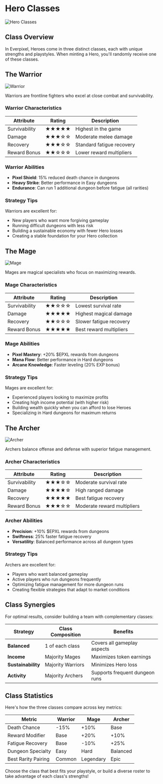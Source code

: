 # Hero Classes

![Hero Classes](https://placeholder.com/wp-content/uploads/2018/10/placeholder.png)

## Class Overview

In Everpixel, Heroes come in three distinct classes, each with unique strengths and playstyles. When minting a Hero, you'll randomly receive one of these classes.

## The Warrior

![Warrior](https://placeholder.com/wp-content/uploads/2018/10/placeholder.png)

Warriors are frontline fighters who excel at close combat and survivability.

### Warrior Characteristics

| Attribute | Rating | Description |
|-----------|--------|-------------|
| Survivability | ★★★★★ | Highest in the game |
| Damage | ★★★☆☆ | Moderate melee damage |
| Recovery | ★★★☆☆ | Standard fatigue recovery |
| Reward Bonus | ★★☆☆☆ | Lower reward multipliers |

### Warrior Abilities

- **Pixel Shield**: 15% reduced death chance in dungeons
- **Heavy Strike**: Better performance in Easy dungeons
- **Endurance**: Can run 1 additional dungeon before fatigue (all rarities)

### Strategy Tips

Warriors are excellent for:
- New players who want more forgiving gameplay
- Running difficult dungeons with less risk
- Building a sustainable economy with fewer Hero losses
- Creating a stable foundation for your Hero collection

## The Mage

![Mage](https://placeholder.com/wp-content/uploads/2018/10/placeholder.png)

Mages are magical specialists who focus on maximizing rewards.

### Mage Characteristics

| Attribute | Rating | Description |
|-----------|--------|-------------|
| Survivability | ★★☆☆☆ | Lowest survival rate |
| Damage | ★★★★★ | Highest magical damage |
| Recovery | ★★☆☆☆ | Slower fatigue recovery |
| Reward Bonus | ★★★★★ | Best reward multipliers |

### Mage Abilities

- **Pixel Mastery**: +20% $EPXL rewards from dungeons
- **Mana Flow**: Better performance in Hard dungeons
- **Arcane Knowledge**: Faster leveling (20% EXP bonus)

### Strategy Tips

Mages are excellent for:
- Experienced players looking to maximize profits
- Creating high income potential (with higher risk)
- Building wealth quickly when you can afford to lose Heroes
- Specializing in Hard dungeons for maximum returns

## The Archer

![Archer](https://placeholder.com/wp-content/uploads/2018/10/placeholder.png)

Archers balance offense and defense with superior fatigue management.

### Archer Characteristics

| Attribute | Rating | Description |
|-----------|--------|-------------|
| Survivability | ★★★☆☆ | Moderate survival rate |
| Damage | ★★★★☆ | High ranged damage |
| Recovery | ★★★★★ | Best fatigue recovery |
| Reward Bonus | ★★★☆☆ | Moderate reward multipliers |

### Archer Abilities

- **Precision**: +10% $EPXL rewards from dungeons
- **Swiftness**: 25% faster fatigue recovery
- **Versatility**: Balanced performance across all dungeon types

### Strategy Tips

Archers are excellent for:
- Players who want balanced gameplay
- Active players who run dungeons frequently
- Optimizing fatigue management for more dungeon runs
- Creating flexible strategies that adapt to market conditions

## Class Synergies

For optimal results, consider building a team with complementary classes:

| Strategy | Class Composition | Benefits |
|----------|-------------------|----------|
| **Balanced** | 1 of each class | Covers all gameplay aspects |
| **Income** | Majority Mages | Maximizes token earnings |
| **Sustainability** | Majority Warriors | Minimizes Hero loss |
| **Activity** | Majority Archers | Supports frequent dungeon runs |

## Class Statistics

Here's how the three classes compare across key metrics:

| Metric | Warrior | Mage | Archer |
|--------|---------|------|--------|
| Death Chance | -15% | +10% | Base |
| Reward Modifier | Base | +20% | +10% |
| Fatigue Recovery | Base | -10% | +25% |
| Dungeon Specialty | Easy | Hard | Balanced |
| Best Rarity Pairing | Common | Legendary | Epic |

Choose the class that best fits your playstyle, or build a diverse roster to take advantage of each class's strengths!